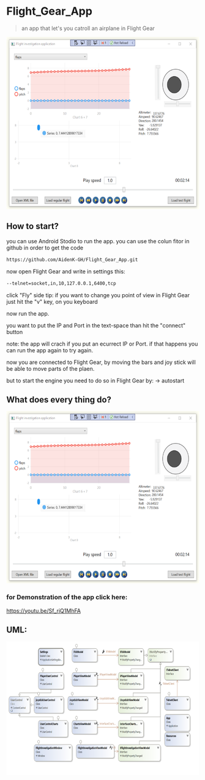 # Flight_Gear_App
> an app that let's you catroll an airplane in Flight Gear

<img src = "https://github.com/Daviddor95/Flight-investigation-application/blob/master/PicturesForREADME/middleScreen.png" width="600" height="450"></br>

## How to start?
you can use Android Stodio to run the app.
you can use the colun fitor in github in order to get the code
```sh 
https://github.com/AidenK-GH/Flight_Gear_App.git
```
now open Flight Gear and write in settings this:
```sh
--telnet=socket,in,10,127.0.0.1,6400,tcp
```
click "Fly"
side tip: if you want to change you point of view in Flight Gear just hit the "v" key, on you keyboard

now run the app.

you want to put the IP and Port in the text-space than hit the "connect" button

note: the app will crach if you put an ecurrect IP or Port. if that happens you can run the app again to try again.

now you are connected to Flight Gear, by moving the bars and joy stick will be able to move parts of the plaen.

but to start the engine you need to do so in Flight Gear by:
 -> autostart
 
## What does every thing do?
<img src = "https://github.com/Daviddor95/Flight-investigation-application/blob/master/PicturesForREADME/middleScreen.png" width="600" height="450"></br>

### for Demonstration  of the app click here:
https://youtu.be/Sf_riQ1MhFA

## UML:
<img src = "https://github.com/Daviddor95/Flight-investigation-application/blob/master/PicturesForREADME/Uml.png" width="650" height="350"></br>
